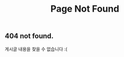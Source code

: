 ﻿---
title: "Page Not Found"
excerpt: "Page not found. Your pixels are in another canvas."
author_profile: true
sitemap: false
permalink: /404.html
layout: single
related: false 
---


## **404 not found.**
게시글 내용을 찾을 수 없습니다 :(

 